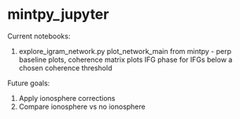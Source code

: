 # mintpy_jupyter

Current notebooks:
1. explore_igram_network.py
  plot_network_main from mintpy - perp baseline plots, coherence matrix
  plots IFG phase for IFGs below a chosen coherence threshold

Future goals:
1. Apply ionosphere corrections
2. Compare ionosphere vs no ionosphere
